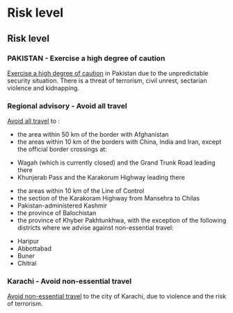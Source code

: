 # Risk level

## Risk level

### PAKISTAN - Exercise a high degree of caution

[Exercise a high degree of caution](#levels "Risk Levels") in Pakistan due to the unpredictable security situation. There is a threat of terrorism, civil unrest, sectarian violence and kidnapping.

### Regional advisory - Avoid all travel

[Avoid all travel](#levels "Risk Levels") to :

* the area within 50 km of the border with Afghanistan
* the areas within 10 km of the borders with China, India and Iran, except the official border crossings at:

+ Wagah (which is currently closed) and the Grand Trunk Road leading there
+ Khunjerab Pass and the Karakorum Highway leading there

* the areas within 10 km of the Line of Control
* the section of the Karakoram Highway from Mansehra to Chilas
* Pakistan-administered Kashmir
* the province of Balochistan
* the province of Khyber Pakhtunkhwa, with the exception of the following districts where we advise against non-essential travel:

+ Haripur
+ Abbottabad
+ Buner
+ Chitral

### Karachi - Avoid non-essential travel

[Avoid non-essential travel](#levels "Risk Levels") to the city of Karachi, due to violence and the risk of terrorism.